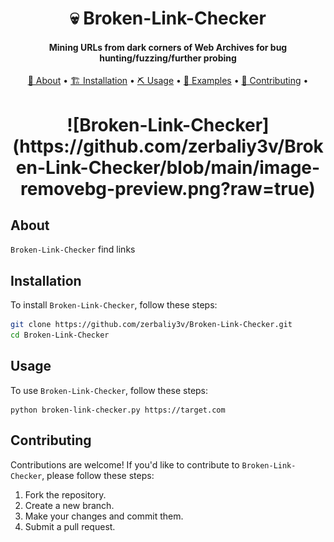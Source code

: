 <h1 align="center">
    💀 Broken-Link-Checker
  <br>
</h1>

<h4 align="center">  Mining URLs from dark corners of Web Archives for bug hunting/fuzzing/further probing </h4>

<p align="center">
  <a href="#about">📖 About</a> •
  <a href="#installation">🏗️ Installation</a> •
  <a href="#usage">⛏️ Usage</a> •
  <a href="#examples">🚀 Examples</a> •
  <a href="#contributing">🤝 Contributing</a> •
</p>

<h1 align="center">
![Broken-Link-Checker](https://github.com/zerbaliy3v/Broken-Link-Checker/blob/main/image-removebg-preview.png?raw=true)
</h1>

## About

`Broken-Link-Checker` find links

## Installation

To install `Broken-Link-Checker`, follow these steps:

```sh
git clone https://github.com/zerbaliy3v/Broken-Link-Checker.git
cd Broken-Link-Checker
```

## Usage

To use `Broken-Link-Checker`, follow these steps:

```
python broken-link-checker.py https://target.com
```


## Contributing

Contributions are welcome! If you'd like to contribute to `Broken-Link-Checker`, please follow these steps:

1. Fork the repository.
2. Create a new branch.
3. Make your changes and commit them.
4. Submit a pull request.



